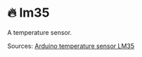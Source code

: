 # 🔥 lm35

A temperature sensor.

Sources: [Arduino temperature sensor LM35](https://www.instructables.com/id/ARDUINO-TEMPERATURE-SENSOR-LM35/)
